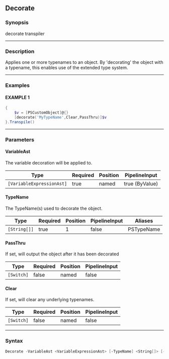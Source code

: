 Decorate
--------




### Synopsis
decorate transpiler



---


### Description

Applies one or more typenames to an object.
By 'decorating' the object with a typename, this enables use of the extended type system.



---


### Examples
#### EXAMPLE 1
```PowerShell
{
    $v = [PSCustomObject]@{}
    [decorate('MyTypeName',Clear,PassThru)]$v
}.Transpile()
```



---


### Parameters
#### **VariableAst**

The variable decoration will be applied to.






|Type                     |Required|Position|PipelineInput |
|-------------------------|--------|--------|--------------|
|`[VariableExpressionAst]`|true    |named   |true (ByValue)|



#### **TypeName**

The TypeName(s) used to decorate the object.






|Type        |Required|Position|PipelineInput|Aliases   |
|------------|--------|--------|-------------|----------|
|`[String[]]`|true    |1       |false        |PSTypeName|



#### **PassThru**

If set, will output the object after it has been decorated






|Type      |Required|Position|PipelineInput|
|----------|--------|--------|-------------|
|`[Switch]`|false   |named   |false        |



#### **Clear**

If set, will clear any underlying typenames.






|Type      |Required|Position|PipelineInput|
|----------|--------|--------|-------------|
|`[Switch]`|false   |named   |false        |





---


### Syntax
```PowerShell
Decorate -VariableAst <VariableExpressionAst> [-TypeName] <String[]> [-PassThru] [-Clear] [<CommonParameters>]
```
